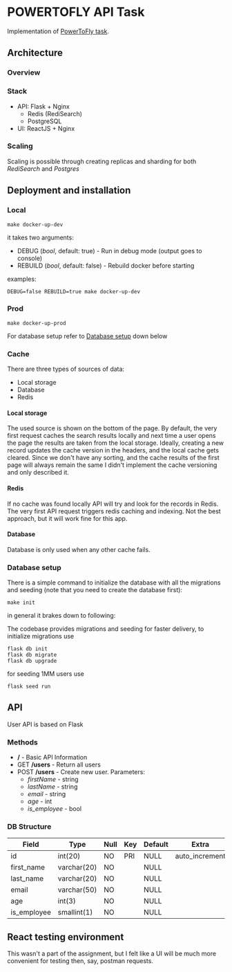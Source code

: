 # POWERTOFLY API Task

Implementation of [PowerToFly task](https://gist.github.com/scabbiaza/82e9069cfa71c4d7aa9d9539a794a1db).

## Architecture

### Overview


### Stack
- API: Flask + Nginx
  - Redis (RediSearch)
  - PostgreSQL
- UI: ReactJS + Nginx

### Scaling
Scaling is possible through creating replicas and sharding for both
_RediSearch_ and _Postgres_ 

## Deployment and installation

### Local

```commandline
make docker-up-dev
```

it takes two arguments:

- DEBUG (_bool_, default: true) - Run in debug mode (output goes to console) 
- REBUILD (_bool_, default: false) - Rebuild docker before starting

examples:

```commandline
DEBUG=false REBUILD=true make docker-up-dev
```

### Prod

```commandline
make docker-up-prod
```

For database setup refer to [Database setup](#Database) down below

### Cache

There are three types of sources of data:
- Local storage
- Database
- Redis

#### Local storage

The used source is shown on the bottom of the page. By default, 
the very first request caches the search results locally and next time
a user opens the page the results are taken from the local storage. 
Ideally, creating a new record updates the cache version in the headers,
and the local cache gets cleared. Since we don't have any sorting, and 
the cache results of the first page will always remain the same I didn't implement the cache versioning and only
described it.

#### Redis

If no cache was found locally API will try and look for the records in Redis.
The very first API request triggers redis caching and indexing. Not the best
approach, but it will work fine for this app.

#### Database

Database is only used when any other cache fails.

### Database setup

There is a simple command to initialize the database with all the migrations
and seeding (note that you need to create the database first):
```commandline
make init
```

in general it brakes down to following:

The codebase provides migrations and seeding for faster delivery,
to initialize migrations use

```commandline
flask db init
flask db migrate
flask db upgrade
```

for seeding 1MM users use

```commandline
flask seed run 
```

## API

User API is based on Flask

### Methods
- **/** - Basic API Information
- GET **/users** - Return all users
- POST **/users** - Create new user.
  Parameters:
  - _firstName_ - string
  - _lastName_ - string
  - _email_ - string
  - _age_ - int
  - _is_employee_ - bool

### DB Structure

| Field            | Type        | Null | Key | Default | Extra          |
|------------------|-------------|------|-----|---------|----------------|
| id               | int(20)     | NO   | PRI | NULL    | auto_increment |
| first_name       | varchar(20) | NO   |     | NULL    |                |
| last_name        | varchar(20) | NO   |     | NULL    |                |
| email            | varchar(50) | NO   |     | NULL    |                |
| age              | int(3)      | NO   |     | NULL    |                |
| is_employee      | smallint(1) | NO   |     | NULL    |                |


## React testing environment
This wasn't a part of the assignment, but I felt like a UI will be much 
more convenient for testing then, say, postman requests.
